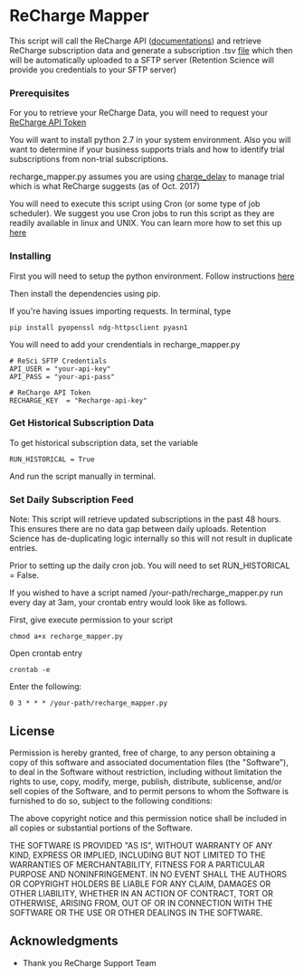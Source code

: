 # ReCharge Mapper

This script will call the ReCharge API ([documentations](https://developer.rechargepayments.com/?python#introduction)) and retrieve ReCharge subscription data and generate a subscription .tsv [file](https://s3.amazonaws.com/rsapi-production/onboarding/docs/FTP-Setup.html#header-subscriptions) which then will be automatically uploaded to a SFTP server (Retention Science will provide you credentials to your SFTP server)

### Prerequisites
For you to retrieve your ReCharge Data, you will need to request your [ReCharge API Token](http://support.rechargepayments.com/article/551-generate-an-api-token)

You will want to install python 2.7 in your system environment. Also you will want to determine if your business supports trials and how to identify trial subscriptions from non-trial subscriptions. 

recharge_mapper.py assumes you are using [charge_delay](http://support.rechargepayments.com/article/89-change-first-charge-price-or-interval-vs-recurring-price) to manage trial which is what ReCharge suggests (as of Oct. 2017)

You will need to execute this script using Cron (or some type of job scheduler). We suggest you use Cron jobs to run this script as they are readily available in linux and UNIX. You can learn more how to set this up [here](https://www.cyberciti.biz/faq/how-do-i-add-jobs-to-cron-under-linux-or-unix-oses/)

### Installing

First you will need to setup the python environment. Follow instructions [here](http://docs.python-guide.org/en/latest/starting/install/osx/)

Then install the dependencies using pip.

If you're having issues importing requests. In terminal, type
```
pip install pyopenssl ndg-httpsclient pyasn1
```

You will need to add your crendentials in recharge_mapper.py
```
# ReSci SFTP Credentials
API_USER = "your-api-key"
API_PASS = "your-api-pass"

# ReCharge API Token
RECHARGE_KEY  = "Recharge-api-key"
```
### Get Historical Subscription Data
To get historical subscription data, set the variable 
```
RUN_HISTORICAL = True
```
And run the script manually in terminal.

### Set Daily Subscription Feed
Note: This script will retrieve updated subscriptions in the past 48 hours. This ensures there are no data gap between daily uploads. Retention Science has de-duplicating logic internally so this will not result in duplicate entries.

Prior to setting up the daily cron job. You will need to set RUN_HISTORICAL = False.

If you wished to have a script named /your-path/recharge_mapper.py run every day at 3am, your crontab entry would look like as follows. 

First, give execute permission to your script
```
chmod a+x recharge_mapper.py
```
Open crontab entry
```
crontab -e
```

Enter the following:
```
0 3 * * * /your-path/recharge_mapper.py
```

## License

Permission is hereby granted, free of charge, to any person obtaining a copy of this software and associated documentation files (the "Software"), to deal in the Software without restriction, including without limitation the rights to use, copy, modify, merge, publish, distribute, sublicense, and/or sell copies of the Software, and to permit persons to whom the Software is furnished to do so, subject to the following conditions:

The above copyright notice and this permission notice shall be included in all copies or substantial portions of the Software.

THE SOFTWARE IS PROVIDED "AS IS", WITHOUT WARRANTY OF ANY KIND, EXPRESS OR IMPLIED, INCLUDING BUT NOT LIMITED TO THE WARRANTIES OF MERCHANTABILITY, FITNESS FOR A PARTICULAR PURPOSE AND NONINFRINGEMENT. IN NO EVENT SHALL THE AUTHORS OR COPYRIGHT HOLDERS BE LIABLE FOR ANY CLAIM, DAMAGES OR OTHER LIABILITY, WHETHER IN AN ACTION OF CONTRACT, TORT OR OTHERWISE, ARISING FROM, OUT OF OR IN CONNECTION WITH THE SOFTWARE OR THE USE OR OTHER DEALINGS IN THE SOFTWARE.

## Acknowledgments

* Thank you ReCharge Support Team
